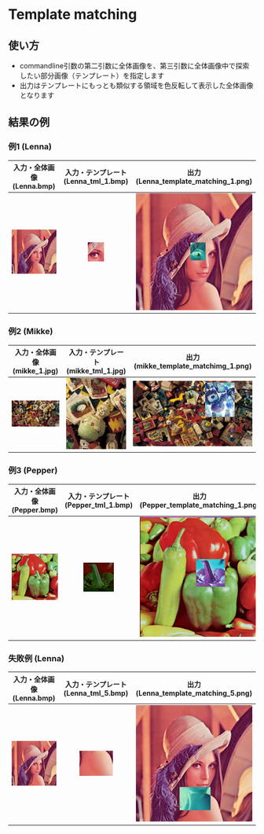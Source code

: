 # Template matching
## 使い方
* commandline引数の第二引数に全体画像を、第三引数に全体画像中で探索したい部分画像（テンプレート）を指定します
* 出力はテンプレートにもっとも類似する領域を色反転して表示した全体画像となります

## 結果の例

### 例1 (Lenna)
|入力・全体画像 (Lenna.bmp)|入力・テンプレート (Lenna_tml_1.bmp)|出力 (Lenna_template_matching_1.png)|
|:---:|:---:|:---:|
|![](https://raw.githubusercontent.com/Atsushi-Kobayashi/mic_programming_exercise/master/images/other/Lenna.bmp)|![](https://raw.githubusercontent.com/Atsushi-Kobayashi/mic_programming_exercise/master/images/other/Lenna_tml_1.bmp)|![](https://github.com/Atsushi-Kobayashi/mic_programming_exercise/blob/master/images/results/Lenna_template_matchimg_1.png)|
### 例2 (Mikke)
|入力・全体画像 (mikke_1.jpg)|入力・テンプレート (mikke_tml_1.jpg)|出力 (mikke_template_matchimg_1.png)|
|:---:|:---:|:---:|
|![](https://github.com/Atsushi-Kobayashi/mic_programming_exercise/blob/master/images/other/mikke_1.jpg)|![](https://github.com/Atsushi-Kobayashi/mic_programming_exercise/blob/master/images/other/mikke_tml_1.jpg) |![](https://github.com/Atsushi-Kobayashi/mic_programming_exercise/blob/master/images/results/mikke_template_matchimg_1.png)|

### 例3 (Pepper)
|入力・全体画像 (Pepper.bmp)|入力・テンプレート (Pepper_tml_1.bmp)|出力 (Pepper_template_matching_1.png)|
|:---:|:---:|:---:|
|![](https://raw.githubusercontent.com/Atsushi-Kobayashi/mic_programming_exercise/master/images/other/Pepper.bmp)|![](https://raw.githubusercontent.com/Atsushi-Kobayashi/mic_programming_exercise/master/images/other/Pepper_tml_1.bmp) |![](https://github.com/Atsushi-Kobayashi/mic_programming_exercise/blob/master/images/results/Pepper_template_matchimg_1.png)|


### 失敗例 (Lenna)
|入力・全体画像 (Lenna.bmp)|入力・テンプレート (Lenna_tml_5.bmp)|出力 (Lenna_template_matching_5.png)|
|:---:|:---:|:---:|
|![](https://raw.githubusercontent.com/Atsushi-Kobayashi/mic_programming_exercise/master/images/other/Lenna.bmp)|![](https://raw.githubusercontent.com/Atsushi-Kobayashi/mic_programming_exercise/master/images/other/Lenna_tml_5.bmp)|![](https://github.com/Atsushi-Kobayashi/mic_programming_exercise/blob/master/images/results/Lenna_template_matchimg_5.png)|

